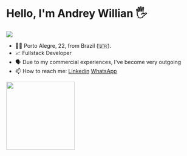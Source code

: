 # Hello, I'm Andrey Willian 🖐️
![](https://komarev.com/ghpvc/?username=Andreywrl&style=for-the-badge&color=red)
- 👨‍💻 Porto Alegre, 22, from Brazil (🇧🇷).
- 📈 Fullstack Developer
- 🗣️ Due to my commercial experiences, I've become very outgoing 
- 📫 How to reach me: [Linkedin](https://www.linkedin.com/in/andrey-willian/) [WhatsApp](https://api.whatsapp.com/send?phone=5551994498561&text=Ol%C3%A1%2C%20Andrey!%20Tudo%20certo%20contigo%3F%20Encontrei%20esse%20link%20em%20seu%20GitHub%2C%20eu...)

<div>
<a href="https://github.com/Andreywrl">
<img height="180em" src="https://github-readme-stats.vercel.app/api/top-langs/?username=Andreywrl&layout=compact&langs_count=7&theme=dracula"/>
</div>

<!---
Andreywrl/Andreywrl is a ✨ special ✨ repository because its `README.md` (this file) appears on your GitHub profile.
You can click the Preview link to take a look at your changes.
--->
